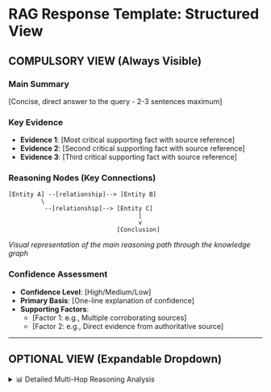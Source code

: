 # RAG Response Template: Structured View

## COMPULSORY VIEW (Always Visible)

### Main Summary
[Concise, direct answer to the query - 2-3 sentences maximum]

### Key Evidence
- **Evidence 1**: [Most critical supporting fact with source reference]
- **Evidence 2**: [Second critical supporting fact with source reference]
- **Evidence 3**: [Third critical supporting fact with source reference]

### Reasoning Nodes (Key Connections)
```
[Entity A] --[relationship]--> [Entity B]
         \
          --[relationship]--> [Entity C]
                                    |
                                    v
                              [Conclusion]
```
*Visual representation of the main reasoning path through the knowledge graph*

### Confidence Assessment
- **Confidence Level**: [High/Medium/Low]
- **Primary Basis**: [One-line explanation of confidence]
- **Supporting Factors**: 
  - [Factor 1: e.g., Multiple corroborating sources]
  - [Factor 2: e.g., Direct evidence from authoritative source]

---

## OPTIONAL VIEW (Expandable Dropdown)

<details>
<summary>📊 Detailed Multi-Hop Reasoning Analysis</summary>

### Complete Reasoning Chain

#### Hop 1: Query Decomposition
**Objective**: Break down the complex query into analyzable components
- **Primary Entity**: [Identified main subject]
- **Secondary Entities**: [Related subjects/concepts]
- **Relationship Types**: [Key relationships to explore]
- **Query Intent**: [What the user is trying to understand]

#### Hop 2: Context Retrieval & Scoring
**Objective**: Gather and rank relevant information from knowledge graph
- **Retrieved Contexts**: 
  - Context A (Relevance: 95%): [Description]
  - Context B (Relevance: 87%): [Description]
  - Context C (Relevance: 73%): [Description]
- **Knowledge Graph Traversal**:
  - Starting Node: [Node name/ID]
  - Path 1: [Node A] → [Node B] → [Node C]
  - Path 2: [Node A] → [Node D] → [Node E]
- **Source Quality Assessment**: [High/Medium/Low with reasoning]

#### Hop 3: Inference Generation
**Objective**: Create hypotheses based on retrieved context
- **Hypothesis 1**: [Description with supporting evidence]
- **Hypothesis 2**: [Alternative interpretation]
- **Domain Rules Applied**:
  - Rule 1: [e.g., If PSA > 4, then increased cancer risk]
  - Rule 2: [e.g., Age factor correlation]
- **Knowledge Graph Constraints**: [Any limitations or boundaries]

#### Hop 4: Cross-Validation
**Objective**: Ensure consistency and resolve contradictions
- **Consistency Checks**:
  - ✓ Hypothesis 1 aligns with [Evidence A, B]
  - ✓ No contradictions found in primary path
  - ⚠️ Minor discrepancy in [specific area] - resolved by [method]
- **Alternative Paths Explored**:
  - Alternative 1: [Description and why rejected/accepted]
  - Alternative 2: [Description and why rejected/accepted]
- **Contradiction Resolution**: [How any conflicts were resolved]

#### Hop 5: Confidence Scoring
**Objective**: Quantify the reliability of the conclusion
- **Evidence Strength**:
  - Direct Evidence: [Score/10]
  - Inferential Evidence: [Score/10]
  - Contextual Support: [Score/10]
- **Reasoning Reliability**:
  - Logical Consistency: [Score/10]
  - Knowledge Coverage: [Score/10]
- **Final Confidence Calculation**: [Formula or method used]

### Complete Knowledge Graph Traversal
```
Detailed graph showing all explored paths:
[Start] --> [Node1] --> [Node2] --> ... --> [Conclusion]
        \-> [Node3] --> [Node4] (dead end)
        \-> [Node5] --> [Node6] --> [Alternative Conclusion]
```

### Potential Limitations
- **Data Gaps**: [Specific areas where information is missing]
- **Assumption Dependencies**: [Key assumptions made in reasoning]
- **Temporal Constraints**: [If applicable, time-sensitive aspects]
- **Scope Boundaries**: [What's outside the current analysis]

### Recommendations for Further Investigation
1. **Immediate Actions**: [What user should do next]
2. **Additional Information Needed**: [What would improve the analysis]
3. **Related Queries**: [Other questions that might be relevant]
4. **Expert Consultation**: [When professional advice is recommended]

### References and Sources
- [Source 1]: [Full citation or reference]
- [Source 2]: [Full citation or reference]
- [Knowledge Graph Version]: [Version/timestamp]

</details>
